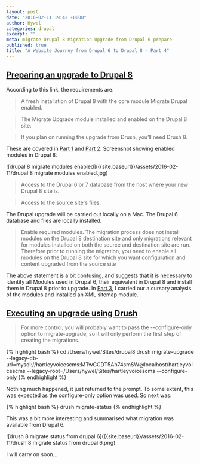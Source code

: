 ```yaml
---
layout: post
date: "2016-02-11 19:42 +0000"
author: Hywel
categories: drupal
excerpt: ""
meta: migrate Drupal 8 Migration Upgrade from Drupal 6 prepare
published: true
title: "A Website Journey from Drupal 6 to Drupal 8 - Part 4"
---
```


## [Preparing an upgrade to Drupal 8](https://www.drupal.org/node/2350603)

According to this link, the requirements are:

> A fresh installation of Drupal 8 with the core module Migrate Drupal enabled.

> The Migrate Upgrade module installed and enabled on the Drupal 8 site.

> If you plan on running the upgrade from Drush, you’ll need Drush 8.

These are covered in [Part 1](http://www.hywel.me/drupal/2016/02/06/a-website-journey-from-drupal-6-to-drupal-8-part-1.html) and [Part 2](http://www.hywel.me/drupal/2016/02/07/a-website-journey-from-drupal-6-to-drupal-8-part-2.html). Screenshot showing enabled modules in Drupal 8:

![drupal 8 migrate modules enabled]({{site.baseurl}}/assets/2016-02-11/drupal 8 migrate modules enabled.jpg)

> Access to the Drupal 6 or 7 database from the host where your new Drupal 8 site is.

> Access to the source site's files.

The Drupal upgrade will be carried out locally on a Mac.  The Drupal 6 database and files are locally installed.

> Enable required modules.  The migration process does not install modules on the Drupal 8 destination site and only migrations relevant for modules installed on both the source and destination site are run. Therefore prior to running the migration, you need to enable all modules on the Drupal 8 site for which you want configuration and content upgraded from the source site

The above statement is a bit confusing, and suggests that it is necessary to identify all Modules used in Drupal 6, their equivalent in Drupal 8 and install them in Drupal 8 prior to upgrade.  In [Part 3](http://www.hywel.me/drupal/2016/02/10/a-website-journey-from-drupal-6-to-drupal-8-part-3.html), I carried our a cursory analysis of the modules and installed an XML sitemap module.

## [Executing an upgrade using Drush](https://www.drupal.org/node/2350651)

> For more control, you will probably want to pass the --configure-only option to migrate-upgrade, so it will only perform the first step of creating the migrations.

{% highlight bash %}
cd /Users/hywel/Sites/drupal8
drush migrate-upgrade --legacy-db-url=mysql://hartleyvoicescms:MTwGCDT5Ah74smSW@localhost/hartleyvoicescms --legacy-root=/Users/hywel/Sites/hartleyvoicescms --configure-only
{% endhighlight %}

Nothing much happened, it just returned to the prompt.  To some extent, this was expected as the configure-only option was used.  So next was:

{% highlight bash %}
drush migrate-status
{% endhighlight %}

This was a bit more interesting and summarised what migration was available from Drupal 6.

![drush 8 migrate status from drupal 6]({{site.baseurl}}/assets/2016-02-11/drush 8 migrate status from drupal 6.png)

I will carry on soon...
